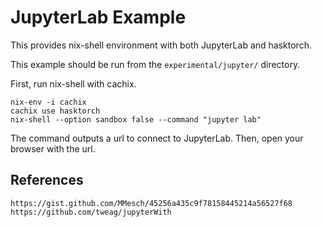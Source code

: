 # JupyterLab Example

This provides nix-shell environment with both JupyterLab and hasktorch.

This example should be run from the `experimental/jupyter/` directory.

First, run nix-shell with cachix.

```
nix-env -i cachix
cachix use hasktorch
nix-shell --option sandbox false --command "jupyter lab"
```

The command outputs a url to connect to JupyterLab.
Then, open your browser with the url.

## References

```
https://gist.github.com/MMesch/45256a435c9f78158445214a56527f68
https://github.com/tweag/jupyterWith
```
